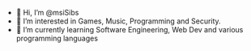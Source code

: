 - 👋 Hi, I’m @msiSibs
- 👀 I’m interested in Games, Music, Programming and Security.
- 🌱 I’m currently learning Software Engineering, Web Dev and various programming languages

<!---
msiSibs/msiSibs is a ✨ special ✨ repository because its `README.md` (this file) appears on your GitHub profile.
You can click the Preview link to take a look at your changes.
--->
